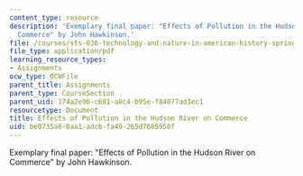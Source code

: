 ```yaml
---
content_type: resource
description: 'Exemplary final paper: "Effects of Pollution in the Hudson River on
  Commerce" by John Hawkinson.'
file: /courses/sts-036-technology-and-nature-in-american-history-spring-2008/be0735a60aa1adcbfa49265d7685950f_jhawk_hudson.pdf
file_type: application/pdf
learning_resource_types:
- Assignments
ocw_type: OCWFile
parent_title: Assignments
parent_type: CourseSection
parent_uid: 174a2e96-c681-a8c4-b95e-f84077ad3ec1
resourcetype: Document
title: Effects of Pollution in the Hudson River on Commerce
uid: be0735a6-0aa1-adcb-fa49-265d7685950f
---
```

Exemplary final paper: "Effects of Pollution in the Hudson River on Commerce" by John Hawkinson.


